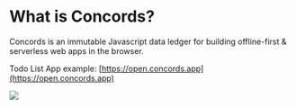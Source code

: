 # What is Concords?

Concords is an immutable Javascript data ledger for building offline-first & serverless web apps in the browser.

Todo List App example: [https://open.concords.app](https://open.concords.app)

![](/architecture.svg)